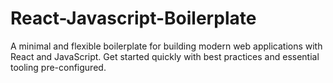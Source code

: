 # React-Javascript-Boilerplate
A minimal and flexible boilerplate for building modern web applications with React and JavaScript. Get started quickly with best practices and essential tooling pre-configured.
